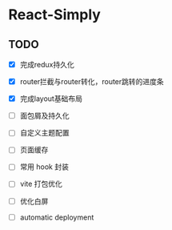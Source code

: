 # React-Simply

## TODO

- [x] 完成redux持久化
- [x] router拦截与router转化，router跳转的进度条
- [x] 完成layout基础布局

- [ ] 面包屑及持久化
- [ ] 自定义主题配置
- [ ] 页面缓存
- [ ] 常用 hook 封装
- [ ] vite 打包优化
- [ ] 优化白屏

- [ ] automatic deployment
